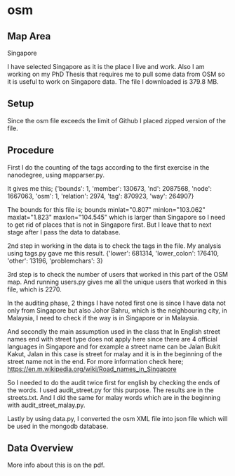 # osm
## Map Area
Singapore

I have selected Singapore as it is the place I live and work. Also I am working
on my PhD Thesis that requires me to pull some data from OSM so
it is useful to work on Singapore data. The file I downloaded is 379.8 MB.

## Setup

Since the osm file exceeds the limit of Github I placed zipped version of the file.

## Procedure

First I do the counting of the tags according to the first exercise in the
nanodegree, using mapparser.py.

It gives me this;
{'bounds': 1,
 'member': 130673,
 'nd': 2087568,
 'node': 1667063,
 'osm': 1,
 'relation': 2974,
 'tag': 870923,
 'way': 264907}

 The bounds for this file is; bounds minlat="0.807" minlon="103.062" maxlat="1.823" maxlon="104.545"
 which is larger than Singapore so I need to get rid of places that is not in Singapore first.
 But I leave that to next stage after I pass the data to database.

 2nd step in working in the data is to check the tags in the file. My analysis using
 tags.py gave me this result.
 {'lower': 681314, 'lower_colon': 176410, 'other': 13196, 'problemchars': 3}

 3rd step is to check the number of users that worked in this part of the OSM map. And running
 users.py gives me all the unique users that worked in this file, which is 2270.

 In the auditing phase, 2 things I have noted first one is since I have data not only from Singapore
 but also Johor Bahru, which is the neighbouring city, in Malaysia, I need to check if the way is
 in Singapore or in Malaysia.

 And secondly the main assumption used in the class that In English street names end with street type
 does not apply here since there are 4 official languages in Singapore and for example a street name
 can be Jalan Bukit Kakut, Jalan in this case is street for malay and it is in the beginning of the
 street name not in the end. For more information check here; https://en.m.wikipedia.org/wiki/Road_names_in_Singapore


 So I needed to do the audit twice first for english by checking the ends of the words. I used audit_street.py for this purpose. The results are in the streets.txt. And I did the same for malay words which are in the beginning with audit_street_malay.py.

 Lastly by using data.py, I converted the osm XML file into json file which will be used in the mongodb database.



 ## Data Overview

 More info about this is on the pdf.
